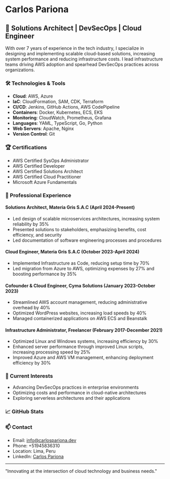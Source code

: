 # Carlos Pariona

## 🚀 Solutions Architect |  DevSecOps | Cloud Engineer

With over 7 years of experience in the tech industry, I specialize in designing and implementing scalable cloud-based solutions, increasing system performance and reducing infrastructure costs. I lead infrastructure teams driving AWS adoption and spearhead DevSecOps practices across organizations.

### 🛠 Technologies & Tools

- **Cloud**: AWS, Azure
- **IaC**: CloudFormation, SAM, CDK, Terraform
- **CI/CD**: Jenkins, GitHub Actions, AWS CodePipeline
- **Containers**: Docker, Kubernetes, ECS, EKS
- **Monitoring**: CloudWatch, Prometheus, Grafana
- **Languages**: YAML, TypeScript, Go, Python
- **Web Servers**: Apache, Nginx
- **Version Control**: Git

### 🏆 Certifications

- AWS Certified SysOps Administrator
- AWS Certified Developer
- AWS Certified Solutions Architect
- AWS Certified Cloud Practitioner
- Microsoft Azure Fundamentals

### 💼 Professional Experience

#### Solutions Architect, Materia Gris S.A.C (April 2024-Present)
- Led design of scalable microservices architectures, increasing system reliability by 35%
- Presented solutions to stakeholders, emphasizing benefits, cost efficiency, and security
- Led documentation of software engineering processes and procedures

#### Cloud Engineer, Materia Gris S.A.C (October 2023-April 2024)
- Implemented Infrastructure as Code, reducing setup time by 70%
- Led migration from Azure to AWS, optimizing expenses by 27% and boosting performance by 35%

#### Cofounder & Cloud Engineer, Cyma Solutions (January 2023-October 2023)
- Streamlined AWS account management, reducing administrative overhead by 40%
- Optimized WordPress websites, increasing load speeds by 40%
- Managed containerized applications on AWS ECS and Beanstalk

#### Infrastructure Administrator, Freelancer (February 2017-December 2021)
- Optimized Linux and Windows systems, increasing efficiency by 30%
- Enhanced server performance through improved Linux scripts, increasing processing speed by 25%
- Improved Azure and AWS VM management, enhancing deployment efficiency by 30%

### 🔭 Current Interests

- Advancing DevSecOps practices in enterprise environments
- Optimizing costs and performance in cloud-native architectures
- Exploring serverless architectures and their applications

### 📈 GitHub Stats

### 📫 Contact

- Email: info@carlospariona.dev
- Phone: +51945836310
- Location: Lima, Peru
- LinkedIn: [Carlos Pariona](https://www.linkedin.com/in/carlos-pariona/)

---

"Innovating at the intersection of cloud technology and business needs."
